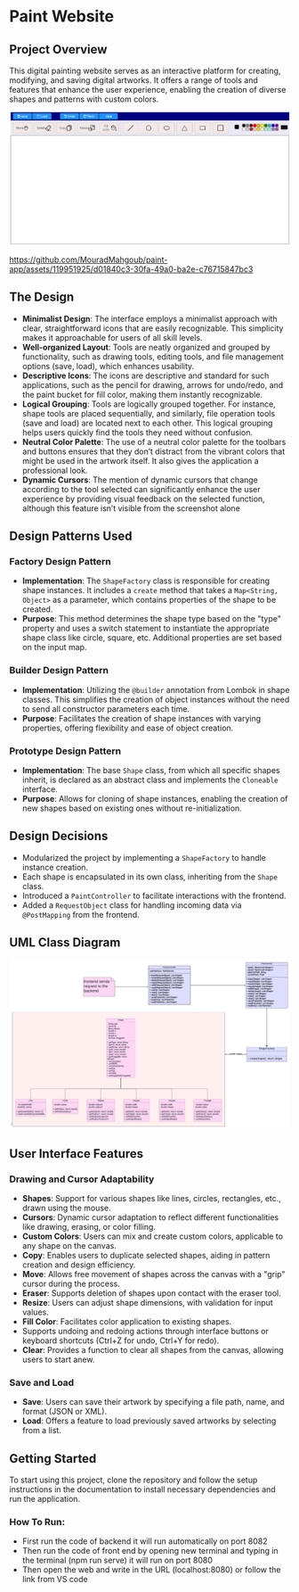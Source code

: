 # Paint Website
## Project Overview
This digital painting website serves as an interactive platform for creating, modifying, and saving digital artworks. It offers a range of tools and features that enhance the user experience, enabling the creation of diverse shapes and patterns with custom colors.

![Untitled](assets/Untitled.png)

https://github.com/MouradMahgoub/paint-app/assets/119951925/d01840c3-30fa-49a0-ba2e-c76715847bc3

## The Design

- **Minimalist Design**: The interface employs a minimalist approach with clear, straightforward icons that are easily recognizable. This simplicity makes it approachable for users of all skill levels.
- **Well-organized Layout**: Tools are neatly organized and grouped by functionality, such as drawing tools, editing tools, and file management options (save, load), which enhances usability.
- **Descriptive Icons**: The icons are descriptive and standard for such applications, such as the pencil for drawing, arrows for undo/redo, and the paint bucket for fill color, making them instantly recognizable.
- **Logical Grouping**: Tools are logically grouped together. For instance, shape tools are placed sequentially, and similarly, file operation tools (save and load) are located next to each other. This logical grouping helps users quickly find the tools they need without confusion.
- **Neutral Color Palette**: The use of a neutral color palette for the toolbars and buttons ensures that they don’t distract from the vibrant colors that might be used in the artwork itself. It also gives the application a professional look.
- **Dynamic Cursors**: The mention of dynamic cursors that change according to the tool selected can significantly enhance the user experience by providing visual feedback on the selected function, although this feature isn’t visible from the screenshot alone

## Design Patterns Used

### Factory Design Pattern

- **Implementation**: The `ShapeFactory` class is responsible for creating shape instances. It includes a `create` method that takes a `Map<String, Object>` as a parameter, which contains properties of the shape to be created.
- **Purpose**: This method determines the shape type based on the "type" property and uses a switch statement to instantiate the appropriate shape class like circle, square, etc. Additional properties are set based on the input map.

### Builder Design Pattern

- **Implementation**: Utilizing the `@builder` annotation from Lombok in shape classes. This simplifies the creation of object instances without the need to send all constructor parameters each time.
- **Purpose**: Facilitates the creation of shape instances with varying properties, offering flexibility and ease of object creation.

### Prototype Design Pattern

- **Implementation**: The base `Shape` class, from which all specific shapes inherit, is declared as an abstract class and implements the `Cloneable` interface.
- **Purpose**: Allows for cloning of shape instances, enabling the creation of new shapes based on existing ones without re-initialization.

## Design Decisions

- Modularized the project by implementing a `ShapeFactory` to handle instance creation.
- Each shape is encapsulated in its own class, inheriting from the `Shape` class.
- Introduced a `PaintController` to facilitate interactions with the frontend.
- Added a `RequestObject` class for handling incoming data via `@PostMapping` from the frontend.

## UML Class Diagram

![Untitled](assets/Untitled1.png)

## User Interface Features

### Drawing and Cursor Adaptability

- **Shapes**: Support for various shapes like lines, circles, rectangles, etc., drawn using the mouse.
- **Cursors**: Dynamic cursor adaptation to reflect different functionalities like drawing, erasing, or color filling.
- **Custom Colors**: Users can mix and create custom colors, applicable to any shape on the canvas.
- **Copy**: Enables users to duplicate selected shapes, aiding in pattern creation and design efficiency.
- **Move**: Allows free movement of shapes across the canvas with a "grip" cursor during the process.
- **Eraser**: Supports deletion of shapes upon contact with the eraser tool.
- **Resize**: Users can adjust shape dimensions, with validation for input values.
- **Fill Color**: Facilitates color application to existing shapes.
- Supports undoing and redoing actions through interface buttons or keyboard shortcuts (Ctrl+Z for undo, Ctrl+Y for redo).
- **Clear**: Provides a function to clear all shapes from the canvas, allowing users to start anew.

### Save and Load

- **Save**: Users can save their artwork by specifying a file path, name, and format (JSON or XML).
- **Load**: Offers a feature to load previously saved artworks by selecting from a list.

## Getting Started

To start using this project, clone the repository and follow the setup instructions in the documentation to install necessary dependencies and run the application.

### How To Run:

- First run the code of backend it will run automatically on port 8082
- Then run the code of front end by opening new terminal and typing in the terminal (npm
run serve) it will run on port 8080
- Then open the web and write in the URL (localhost:8080) or follow the link from VS
code
